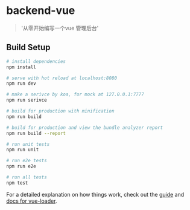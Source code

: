# backend-vue

> '从零开始编写一个vue 管理后台'

## Build Setup

``` bash
# install dependencies
npm install

# serve with hot reload at localhost:8080
npm run dev

# make a serivce by koa, for mock at 127.0.0.1:7777
npm run serivce

# build for production with minification
npm run build

# build for production and view the bundle analyzer report
npm run build --report

# run unit tests
npm run unit

# run e2e tests
npm run e2e

# run all tests
npm test
```

For a detailed explanation on how things work, check out the [guide](http://vuejs-templates.github.io/webpack/) and [docs for vue-loader](http://vuejs.github.io/vue-loader).
